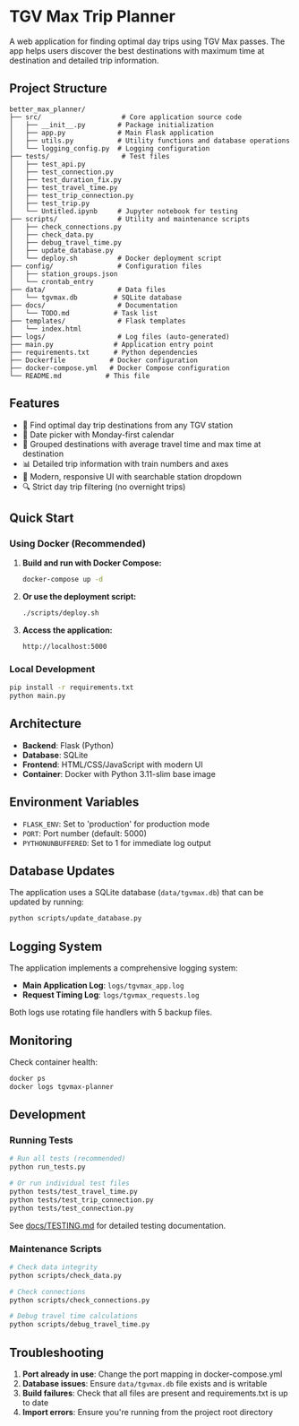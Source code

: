 # TGV Max Trip Planner

A web application for finding optimal day trips using TGV Max passes. The app helps users discover the best destinations with maximum time at destination and detailed trip information.

## Project Structure

```
better_max_planner/
├── src/                    # Core application source code
│   ├── __init__.py        # Package initialization
│   ├── app.py             # Main Flask application
│   ├── utils.py           # Utility functions and database operations
│   └── logging_config.py  # Logging configuration
├── tests/                  # Test files
│   ├── test_api.py
│   ├── test_connection.py
│   ├── test_duration_fix.py
│   ├── test_travel_time.py
│   ├── test_trip_connection.py
│   ├── test_trip.py
│   └── Untitled.ipynb     # Jupyter notebook for testing
├── scripts/               # Utility and maintenance scripts
│   ├── check_connections.py
│   ├── check_data.py
│   ├── debug_travel_time.py
│   ├── update_database.py
│   └── deploy.sh          # Docker deployment script
├── config/                # Configuration files
│   ├── station_groups.json
│   └── crontab_entry
├── data/                  # Data files
│   └── tgvmax.db         # SQLite database
├── docs/                  # Documentation
│   └── TODO.md           # Task list
├── templates/             # Flask templates
│   └── index.html
├── logs/                  # Log files (auto-generated)
├── main.py               # Application entry point
├── requirements.txt      # Python dependencies
├── Dockerfile           # Docker configuration
├── docker-compose.yml   # Docker Compose configuration
└── README.md           # This file
```

## Features

- 🚄 Find optimal day trip destinations from any TGV station
- 📅 Date picker with Monday-first calendar
- 🎯 Grouped destinations with average travel time and max time at destination
- 📊 Detailed trip information with train numbers and axes
- 🎨 Modern, responsive UI with searchable station dropdown
- 🔍 Strict day trip filtering (no overnight trips)

## Quick Start

### Using Docker (Recommended)

1. **Build and run with Docker Compose:**
   ```bash
   docker-compose up -d
   ```

2. **Or use the deployment script:**
   ```bash
   ./scripts/deploy.sh
   ```

3. **Access the application:**
   ```
   http://localhost:5000
   ```

### Local Development

```bash
pip install -r requirements.txt
python main.py
```

## Architecture

- **Backend**: Flask (Python)
- **Database**: SQLite
- **Frontend**: HTML/CSS/JavaScript with modern UI
- **Container**: Docker with Python 3.11-slim base image

## Environment Variables

- `FLASK_ENV`: Set to 'production' for production mode
- `PORT`: Port number (default: 5000)
- `PYTHONUNBUFFERED`: Set to 1 for immediate log output

## Database Updates

The application uses a SQLite database (`data/tgvmax.db`) that can be updated by running:

```bash
python scripts/update_database.py
```

## Logging System

The application implements a comprehensive logging system:

- **Main Application Log**: `logs/tgvmax_app.log`
- **Request Timing Log**: `logs/tgvmax_requests.log`

Both logs use rotating file handlers with 5 backup files.

## Monitoring

Check container health:
```bash
docker ps
docker logs tgvmax-planner
```

## Development

### Running Tests

```bash
# Run all tests (recommended)
python run_tests.py

# Or run individual test files
python tests/test_travel_time.py
python tests/test_trip_connection.py
python tests/test_connection.py
```

See [docs/TESTING.md](docs/TESTING.md) for detailed testing documentation.

### Maintenance Scripts

```bash
# Check data integrity
python scripts/check_data.py

# Check connections
python scripts/check_connections.py

# Debug travel time calculations
python scripts/debug_travel_time.py
```

## Troubleshooting

1. **Port already in use**: Change the port mapping in docker-compose.yml
2. **Database issues**: Ensure `data/tgvmax.db` file exists and is writable
3. **Build failures**: Check that all files are present and requirements.txt is up to date
4. **Import errors**: Ensure you're running from the project root directory

